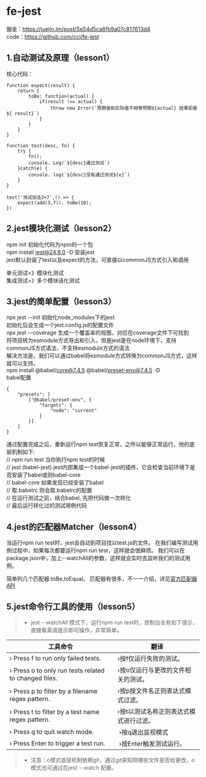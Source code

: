 # fe-jest
掘金：https://juejin.im/post/5e54d5ca6fb9a07c817613d4  
code：https://github.com/ccj/fe-jest

## 1.自动测试及原理（lesson1）
核心代码：

```
function expect(result) {
    return {
        toBe: function(actual) {
            if(result !== actual) {
                throw new Error(`预期值和实际值不相等预期${actual} 结果却是${ result}`)
            }
        }
    }
}

function test(desc, fn) {
    try {
        fn();
        console. Log(`${desc}通过测试`)
    }catch(e) {
        console. log(`${desc}没有通过测试${e}`)
    }
}

test('测试加法3+7',() => {
    expect(add(3,7)). toBe(10);
})

```

## 2.jest模块化测试（lesson2） 
npm init 初始化代码为npm的一个包   
npm install jest@24.8.0 -D 安装jest  
jest默认封装了test以及expect的方法，可直接以commonJS方式引入和调用

单元测试=》模块化测试  
集成测试=》多个模块话化测试


## 3.jest的简单配置（lesson3）
npx jest --init  初始化node_modules下的jest  
初始化后会生成一个jest.config.js的配置文件  
npx jest --coverage 生成一个覆盖率的视图，对应在coverage文件下可找到  
将项目转为esmodule方式导出和引入，但是jest是在node环境下，支持commonJS方式语法，不支持esmodule方式的语法  
解决方法是，我们可以通过babel将esmodule方式转换为commonJS方式，这样就可以支持。  
npm install @babel/core@7.4.5 @babel/preset-env@7.4.5 -D  
babel配置
```
{
    "presets": [
        ["@babel/preset-env", {
            "targets": {
                "node": "current"
            }
        }]
    ]
}
```
通过配置完成之后，重新运行npm test恢复正常，之所以能够正常运行，他的底层机制如下:  
// npm run test         当你执行npm test的时候  
// jest (babel-jest)    jest内部集成一个babel-jest的插件，它会检查当前环境下是否安装了babel或则babel-core  
// babel-core           如果发现已经安装了babel  
// 取.babelrc           则会取.babelrc的配置  
// 在运行测试之前，结合babel, 先把代码做一次转化  
// 最后运行转化过的测试用例代码  


## 4.jest的匹配器Matcher（lesson4）
当运行npm run test时，jest会自动到项目找以test.js的文件。
在我们编写测试用例过程中，如果每次都要运行npm run test，这样就会很麻烦。
我们可以在package.json中，加上--watchAll的参数，这样就会实时去监听我们的测试用例。

简单列几个匹配器:toBe,toEqual。
匹配器有很多，不一一介绍，详见[官方匹配器API](https://jestjs.io/docs/zh-Hans/expect)

## 5.jest命令行工具的使用（lesson5）
>* jest --watchAll 模式下，运行npm run test时，控制台会有如下提示，直接看英语提示即可操作，非常简单。  

|工具命令 | 翻译 |
|------|------|
|› Press f to run only failed tests. | ›按f仅运行失败的测试。|
| › Press o to only run tests related to changed files. |  ›按o仅运行与更改的文件相关的测试。|
| › Press p to filter by a filename regex pattern. |  ›按p按文件名正则表达式模式过滤。|
| › Press t to filter by a test name regex pattern. |  ›按t以测试名称正则表达式模式进行过滤。|
| › Press q to quit watch mode. |  ›按q退出监视模式|
| › Press Enter to trigger a test run. |  ›按Enter触发测试运行。|

>* 注意：o模式底层机制依赖git，通过git来知晓哪些文件是否给更改，o模式也可通过在jest --watch 配置。